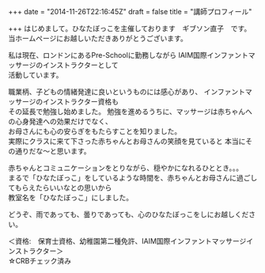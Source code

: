 +++
date = "2014-11-26T22:16:45Z"
draft = false
title = "講師プロフィール"

+++
はじめまして。ひなたぼっこを主催しております　ギブソン直子　です。<br>
当ホームページにお越しいただきありがとうございます。

私は現在、ロンドンにあるPre-Schoolに勤務しながら
IAIM国際インファントマッサージのインストラクターとして<br>
活動しています。

職業柄、子どもの情緒発達に良いというものには感心があり、
インファントマッサージのインストラクター資格も<br>
その延長で勉強し始めました。
勉強を進めるうちに、マッサージは赤ちゃんへの心身発達への効果だけでなく、<br>
お母さんにも心の安らぎをもたらすことを知りました。<br>
実際にクラスに来て下さった赤ちゃんとお母さんの笑顔を見ていると
本当にその通りだな～と思います。

赤ちゃんとコミュニケーションをとりながら、穏やかになれるひととき。。。<br>
まるで「ひなたぼっこ」をしているような時間を、赤ちゃんとお母さんに過ごしてもらえたらいいなとの思いから<br>
教室名を「ひなたぼっこ」にしました。

どうぞ、雨であっても、曇りであっても、心のひなたぼっこをしにお越しください。

＜資格:　保育士資格、幼稚園第二種免許、IAIM国際インファントマッサージインストラクター＞<br>
☆CRBチェック済み


